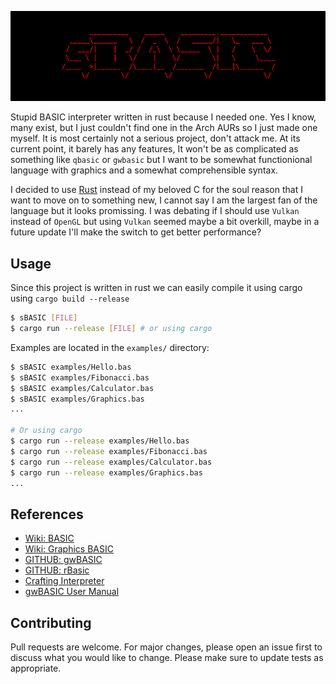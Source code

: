 ![logo](https://raw.githubusercontent.com/hh-Naram/sBASIC/master/Branding/Logo.png)

Stupid BASIC interpreter written in rust because I needed one. Yes I know, many exist, but I just couldn't find one in the Arch AURs so I just made one myself. It is most certainly not a serious project, don't attack me. At its current point, it barely has any features, It won't be as complicated as something like `qbasic` or `gwbasic` but I want to be somewhat functionional language with graphics and a somewhat comprehensible syntax.

I decided to use [Rust](https://rust-lang.org) instead of my beloved C for the soul reason that I want to move on to something new, I cannot say I am the largest fan of the language but it looks promissing. I was debating if I should use `Vulkan` instead of `OpenGL` but using `Vulkan` seemed maybe a bit overkill, maybe in a future update I'll make the switch to get better performance?

## Usage
Since this project is written in rust we can easily compile it using cargo using `cargo build --release`
```sh
$ sBASIC [FILE]
$ cargo run --release [FILE] # or using cargo
```
Examples are located in the `examples/` directory:
```sh
$ sBASIC examples/Hello.bas
$ sBASIC examples/Fibonacci.bas
$ sBASIC examples/Calculator.bas
$ sBASIC examples/Graphics.bas
...

# Or using cargo 
$ cargo run --release examples/Hello.bas
$ cargo run --release examples/Fibonacci.bas
$ cargo run --release examples/Calculator.bas
$ cargo run --release examples/Graphics.bas
...
```
## References
- [Wiki: BASIC](https://en.wikipedia.org/wiki/BASIC)
- [Wiki: Graphics BASIC](https://en.wikipedia.org/wiki/Graphics_BASIC)
- [GITHUB: gwBASIC](https://github.com/microsoft/GW-BASIC)
- [GITHUB: rBasic](https://github.com/travisbhartwell/rbasic)
- [Crafting Interpreter](https://craftinginterpreters.com/)
- [gwBASIC User Manual](http://www.antonis.de/qbebooks/gwbasman/)

## Contributing
Pull requests are welcome. For major changes, please open an issue first to discuss what you would like to change.
Please make sure to update tests as appropriate.
